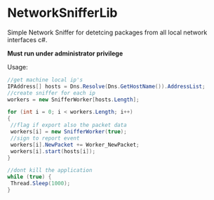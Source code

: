 # NetworkSnifferLib
Simple Network Sniffer for detetcing packages from all local network interfaces c#.

**Must run under administrator privilege**

Usage:
```C#
//get machine local ip's
IPAddress[] hosts = Dns.Resolve(Dns.GetHostName()).AddressList;
//create sniffer for each ip
workers = new SnifferWorker[hosts.Length];

for (int i = 0; i < workers.Length; i++)
{
 //flag if export also the packet data
 workers[i] = new SnifferWorker(true);
 //sign to report event
 workers[i].NewPacket += Worker_NewPacket;
 workers[i].start(hosts[i]);
}

//dont kill the application
while (true) {
 Thread.Sleep(1000);
}
```
